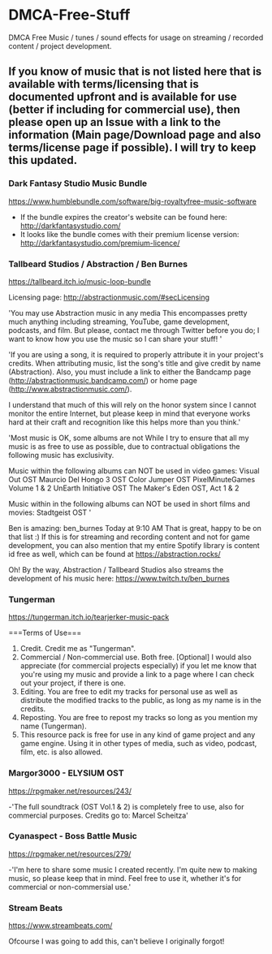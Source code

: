 # DMCA-Free-Stuff
DMCA Free Music / tunes / sound effects for usage on streaming / recorded content / project development. 

## If you know of music that is not listed here that is available with terms/licensing that is documented upfront and is available for use (better if including for commercial use), then please open up an Issue with a link to the information (Main page/Download page and also terms/license page if possible). I will try to keep this updated.  



### Dark Fantasy Studio Music Bundle

https://www.humblebundle.com/software/big-royaltyfree-music-software

- If the bundle expires the creator's website can be found here: http://darkfantasystudio.com/ 
- It looks like the bundle comes with their premium license version: http://darkfantasystudio.com/premium-licence/



### Tallbeard Studios / Abstraction / Ben Burnes

https://tallbeard.itch.io/music-loop-bundle

Licensing page: http://abstractionmusic.com/#secLicensing

'You may use Abstraction music in any media
This encompasses pretty much anything including streaming, YouTube, game development, podcasts, and film. But please, contact me through Twitter before you do; I want to know how you use the music so I can share your stuff! '

'If you are using a song, it is required to properly attribute it in your project's credits. When attributing music, list the song's title and give credit by name (Abstraction). Also, you must include a link to either the Bandcamp page (http://abstractionmusic.bandcamp.com/) or home page (http://www.abstractionmusic.com/).

I understand that much of this will rely on the honor system since I cannot monitor the entire Internet, but please keep in mind that everyone works hard at their craft and recognition like this helps more than you think.'

'Most music is OK, some albums are not
While I try to ensure that all my music is as free to use as possible, due to contractual obligations the following music has exclusivity.

Music within the following albums can NOT be used in video games:
Visual Out OST
Maurcio Del Hongo 3 OST
Color Jumper OST
PixelMinuteGames Volume 1 & 2
UnEarth Initiative OST
The Maker's Eden OST, Act 1 & 2

Music within in the following albums can NOT be used in short films and movies:
Stadtgeist OST '

Ben is amazing: 
ben_burnes Today at 9:10 AM
That is great, happy to be on that list :)
If this is for streaming and recording content and not for game development, you can also mention that my entire Spotify library is content id free as well,  which can be found at https://abstraction.rocks/

Oh! By the way, Abstraction / Tallbeard Studios also streams the development of his music here: https://www.twitch.tv/ben_burnes 



### Tungerman

https://tungerman.itch.io/tearjerker-music-pack

===Terms of Use===
1. Credit. Credit me as "Tungerman".
2. Commercial / Non-commercial use. Both free. [Optional] I would also appreciate (for commercial projects especially) if you let me know that you're using my music and provide a link to a page where I can check out your project, if there is one.
3. Editing. You are free to edit my tracks for personal use as well as distribute the modified tracks to the public, as long as my name is in the credits.
4. Reposting. You are free to repost my tracks so long as you mention my name (Tungerman).
5. This resource pack is free for use in any kind of game project and any game engine. Using it in other types of media, such as video, podcast, film, etc. is also allowed.



### Margor3000 - ELYSIUM OST

https://rpgmaker.net/resources/243/

-'The full soundtrack (OST Vol.1 & 2) is completely free to use, also for commercial purposes. Credits go to: Marcel Scheitza'



### Cyanaspect - Boss Battle Music

https://rpgmaker.net/resources/279/

-'I'm here to share some music I created recently. I'm quite new to making music, so please keep that in mind. Feel free to use it, whether it's for commercial or non-commersial use.'



### Stream Beats

https://www.streambeats.com/

Ofcourse I was going to add this, can't believe I originally forgot!

